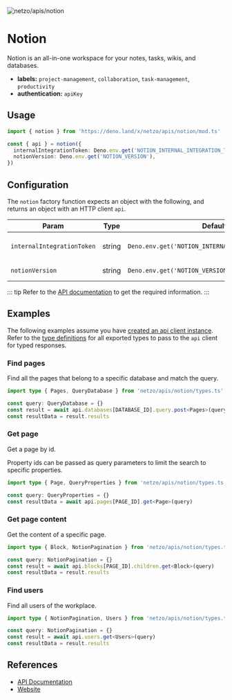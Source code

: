 <img src="https://raw.githubusercontent.com/netzo/netzo/main/assets/apis/notion.svg" alt="netzo/apis/notion" class="mb-5 w-75px">

# Notion

Notion is an all-in-one workspace for your notes, tasks, wikis, and databases.

- **labels:** `project-management`, `collaboration`, `task-management`, `productivity`
- **authentication:** `apiKey`

## Usage

```ts
import { notion } from 'https://deno.land/x/netzo/apis/notion/mod.ts'

const { api } = notion({
  internalIntegrationToken: Deno.env.get('NOTION_INTERNAL_INTEGRATION_TOKEN'),
  notionVersion: Deno.env.get('NOTION_VERSION'),
})
```

## Configuration

The `notion` factory function expects an object with the following, and returns an object with an HTTP client `api`.

| Param                      | Type   | Default                                             | Description                           |
|----------------------------|--------|-----------------------------------------------------|---------------------------------------|
| `internalIntegrationToken` | string | `Deno.env.get('NOTION_INTERNAL_INTEGRATION_TOKEN')` | the API key to use for authentication |
| `notionVersion`            | string | `Deno.env.get('NOTION_VERSION')`                    | Notion version                        |


::: tip Refer to the [API documentation](https://developers.notion.com/reference/intro) to get the required information.
:::

## Examples

The following examples assume you have [created an api client instance](#usage). Refer to the [type definitions](https://deno.land/x/netzo/apis/notion/types.ts) for all exported types to pass to the `api` client for typed responses.

### Find pages

Find all the pages that belong to a specific database and match the query.

```ts
import type { Pages, QueryDatabase } from 'netzo/apis/notion/types.ts'

const query: QueryDatabase = {}
const result = await api.databases[DATABASE_ID].query.post<Pages>(query)
const resultData = result.results
```

### Get page

Get a page by id.

Property ids can be passed as query parameters to limit the search to specific properties.

```ts
import type { Page, QueryProperties } from 'netzo/apis/notion/types.ts'

const query: QueryProperties = {}
const resultData = await api.pages[PAGE_ID].get<Page>(query)
```

### Get page content

Get the content of a specific page.

```ts
import type { Block, NotionPagination } from 'netzo/apis/notion/types.ts'

const query: NotionPagination = {}
const result = await api.blocks[PAGE_ID].children.get<Block>(query)
const resultData = result.results
```

### Find users

Find all users of the workplace.

```ts
import type { NotionPagination, Users } from 'netzo/apis/notion/types.ts'

const query: NotionPagination = {}
const result = await api.users.get<Users>(query)
const resultData = result.results
```

## References

- [API Documentation](https://developers.notion.com/reference/intro)
- [Website](https://www.notion.so/)


